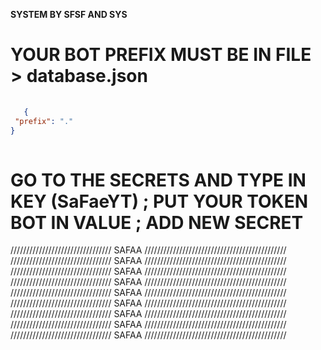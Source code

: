 **SYSTEM BY SFSF AND SYS**


# YOUR BOT PREFIX MUST BE IN FILE > database.json
```json
 
   {
 "prefix": "."
}
   
```

# GO TO THE SECRETS AND TYPE IN KEY (SaFaeYT) ; PUT YOUR TOKEN BOT IN VALUE ; ADD NEW SECRET
//////////////////////////////// SAFAA /////////////////////////////////////////////
//////////////////////////////// SAFAA /////////////////////////////////////////////
//////////////////////////////// SAFAA /////////////////////////////////////////////
//////////////////////////////// SAFAA /////////////////////////////////////////////
//////////////////////////////// SAFAA /////////////////////////////////////////////
//////////////////////////////// SAFAA /////////////////////////////////////////////
//////////////////////////////// SAFAA /////////////////////////////////////////////
//////////////////////////////// SAFAA /////////////////////////////////////////////
//////////////////////////////// SAFAA /////////////////////////////////////////////
